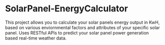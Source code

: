 # SolarPanel-EnergyCalculator
This project allows you to calculate your solar panels energy output in KwH, based on various enviornmental factors and attributes of your specific solar panel. Uses RESTful APIs to predict your solar panel power generation based real-time weather data.
